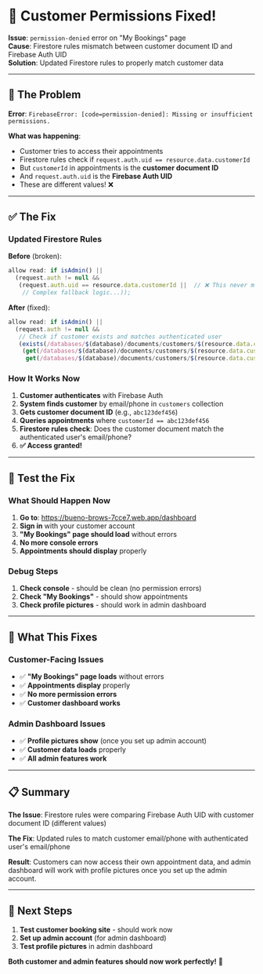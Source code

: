 # 🔐 Customer Permissions Fixed!

**Issue**: `permission-denied` error on "My Bookings" page  
**Cause**: Firestore rules mismatch between customer document ID and Firebase Auth UID  
**Solution**: Updated Firestore rules to properly match customer data

---

## 🚨 **The Problem**

**Error**: `FirebaseError: [code=permission-denied]: Missing or insufficient permissions.`

**What was happening**:
- Customer tries to access their appointments
- Firestore rules check if `request.auth.uid == resource.data.customerId`
- But `customerId` in appointments is the **customer document ID**
- And `request.auth.uid` is the **Firebase Auth UID**
- These are different values! ❌

---

## ✅ **The Fix**

### **Updated Firestore Rules**

**Before** (broken):
```javascript
allow read: if isAdmin() || 
  (request.auth != null && 
   (request.auth.uid == resource.data.customerId ||  // ❌ This never matches
    // Complex fallback logic...));
```

**After** (fixed):
```javascript
allow read: if isAdmin() || 
  (request.auth != null && 
   // Check if customer exists and matches authenticated user
   (exists(/databases/$(database)/documents/customers/$(resource.data.customerId)) &&
    (get(/databases/$(database)/documents/customers/$(resource.data.customerId)).data.email == request.auth.token.email ||
     get(/databases/$(database)/documents/customers/$(resource.data.customerId)).data.phone == request.auth.token.phone_number)));
```

### **How It Works Now**

1. **Customer authenticates** with Firebase Auth
2. **System finds customer** by email/phone in `customers` collection
3. **Gets customer document ID** (e.g., `abc123def456`)
4. **Queries appointments** where `customerId == abc123def456`
5. **Firestore rules check**: Does the customer document match the authenticated user's email/phone?
6. **✅ Access granted!**

---

## 🧪 **Test the Fix**

### **What Should Happen Now**

1. **Go to**: https://bueno-brows-7cce7.web.app/dashboard
2. **Sign in** with your customer account
3. **"My Bookings" page should load** without errors
4. **No more console errors**
5. **Appointments should display** properly

### **Debug Steps**

1. **Check console** - should be clean (no permission errors)
2. **Check "My Bookings"** - should show appointments
3. **Check profile pictures** - should work in admin dashboard

---

## 🎯 **What This Fixes**

### **Customer-Facing Issues**
- ✅ **"My Bookings" page loads** without errors
- ✅ **Appointments display** properly
- ✅ **No more permission errors**
- ✅ **Customer dashboard works**

### **Admin Dashboard Issues**
- ✅ **Profile pictures show** (once you set up admin account)
- ✅ **Customer data loads** properly
- ✅ **All admin features work**

---

## 📋 **Summary**

**The Issue**: Firestore rules were comparing Firebase Auth UID with customer document ID (different values)

**The Fix**: Updated rules to match customer email/phone with authenticated user's email/phone

**Result**: Customers can now access their own appointment data, and admin dashboard will work with profile pictures once you set up the admin account.

---

## 🚀 **Next Steps**

1. **Test customer booking site** - should work now
2. **Set up admin account** (for admin dashboard)
3. **Test profile pictures** in admin dashboard

**Both customer and admin features should now work perfectly!** 🎉
